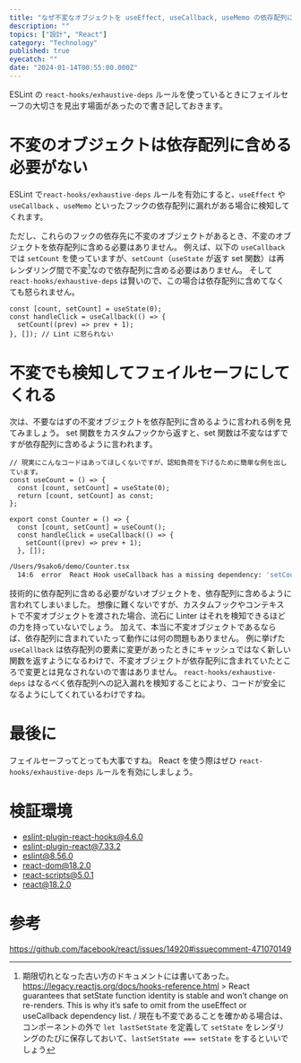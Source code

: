 ```yaml
---
title: "なぜ不変なオブジェクトを useEffect, useCallback, useMemo の依存配列に含めるのか: react-hooks/exhaustive-deps のフェイルセーフ"
description: ""
topics: ["設計", "React"]
category: "Technology"
published: true
eyecatch: ""
date: "2024-01-14T00:55:00.000Z"
---
```


ESLint の `react-hooks/exhaustive-deps` ルールを使っているときにフェイルセーフの大切さを見出す場面があったので書き記しておきます。

# 不変のオブジェクトは依存配列に含める必要がない

ESLint で`react-hooks/exhaustive-deps` ルールを有効にすると、`useEffect` や `useCallback` 、`useMemo` といったフックの依存配列に漏れがある場合に検知してくれます。

ただし、これらのフックの依存先に不変のオブジェクトがあるとき、不変のオブジェクトを依存配列に含める必要はありません。
例えば、以下の `useCallback` では `setCount` を使っていますが、`setCount`（`useState` が返す set 関数）は再レンダリング間で不変[^1]なので依存配列に含める必要はありません。
そして `react-hooks/exhaustive-deps` は賢いので、この場合は依存配列に含めてなくても怒られません。

```tsx
const [count, setCount] = useState(0);
const handleClick = useCallback(() => {
  setCount((prev) => prev + 1);
}, []); // Lint に怒られない
```

# 不変でも検知してフェイルセーフにしてくれる

次は、不要なはずの不変オブジェクトを依存配列に含めるように言われる例を見てみましょう。
set 関数をカスタムフックから返すと、set 関数は不変なはずですが依存配列に含めるように言われます。

```tsx
// 現実にこんなコードはあってほしくないですが、認知負荷を下げるために簡単な例を出しています。
const useCount = () => {
  const [count, setCount] = useState(0);
  return [count, setCount] as const;
};

export const Counter = () => {
  const [count, setCount] = useCount();
  const handleClick = useCallback(() => {
    setCount((prev) => prev + 1);
  }, []);
```

```bash
/Users/9sako6/demo/Counter.tsx
  14:6  error  React Hook useCallback has a missing dependency: 'setCount'. Either include it or remove the dependency array  react-hooks/exhaustive-deps
```

技術的に依存配列に含める必要がないオブジェクトを、依存配列に含めるように言われてしまいました。
想像に難くないですが、カスタムフックやコンテキストで不変オブジェクトを渡された場合、流石に Linter はそれを検知できるほどの力を持っていないでしょう。
加えて、本当に不変オブジェクトであるならば、依存配列に含まれていたって動作には何の問題もありません。
例に挙げた `useCallback` は依存配列の要素に変更があったときにキャッシュではなく新しい関数を返すようになるわけで、不変オブジェクトが依存配列に含まれていたところで変更とは見なされないので害はありません。
`react-hooks/exhaustive-deps` はなるべく依存配列への記入漏れを検知することにより、コードが安全になるようにしてくれているわけですね。

# 最後に

フェイルセーフってとっても大事ですね。
React を使う際はぜひ `react-hooks/exhaustive-deps` ルールを有効にしましょう。

# 検証環境

- eslint-plugin-react-hooks@4.6.0
- eslint-plugin-react@7.33.2
- eslint@8.56.0
- react-dom@18.2.0
- react-scripts@5.0.1
- react@18.2.0

# 参考

https://github.com/facebook/react/issues/14920#issuecomment-471070149

[^1]: 期限切れとなった古い方のドキュメントには書いてあった。https://legacy.reactjs.org/docs/hooks-reference.html > React guarantees that setState function identity is stable and won’t change on re-renders. This is why it’s safe to omit from the useEffect or useCallback dependency list. / 現在も不変であることを確かめる場合は、コンポーネントの外で `let lastSetState` を定義して `setState` をレンダリングのたびに保存しておいて、`lastSetState === setState` をするといいでしょう
